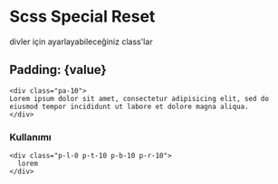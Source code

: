 Scss Special Reset
===================

divler için ayarlayabileceğiniz class'lar

## Padding: {value}
```
<div class="pa-10">
Lorem ipsum dolor sit amet, consectetur adipisicing elit, sed do eiusmod tempor incididunt ut labore et dolore magna aliqua.
</div>
```
### Kullanımı 
```
<div class="p-l-0 p-t-10 p-b-10 p-r-10">
  lorem
</div>
```
